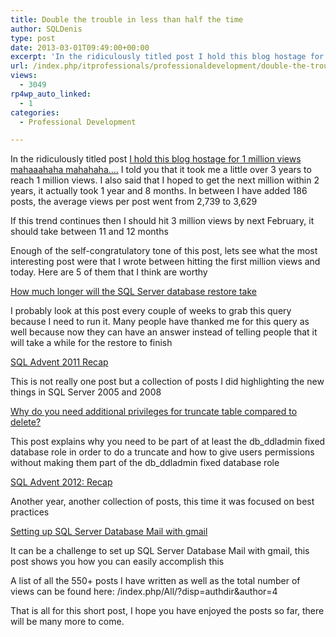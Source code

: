 ```yaml
---
title: Double the trouble in less than half the time
author: SQLDenis
type: post
date: 2013-03-01T09:49:00+00:00
excerpt: 'In the ridiculously titled post I hold this blog hostage for 1 million views mahaaahaha mahahaha.... I told you that it took me a little over 3 years to reach 1 million views. I also said that I hoped to get the next million within 2 years, it actually&hellip;'
url: /index.php/itprofessionals/professionaldevelopment/double-the-trouble-in-less/
views:
  - 3049
rp4wp_auto_linked:
  - 1
categories:
  - Professional Development

---
```

In the ridiculously titled post [I hold this blog hostage for 1 million views mahaaahaha mahahaha&#8230;.][1] I told you that it took me a little over 3 years to reach 1 million views. I also said that I hoped to get the next million within 2 years, it actually took 1 year and 8 months. In between I have added 186 posts, the average views per post went from 2,739 to 3,629

If this trend continues then I should hit 3 million views by next February, it should take between 11 and 12 months

Enough of the self-congratulatory tone of this post, lets see what the most interesting post were that I wrote between hitting the first million views and today. Here are 5 of them that I think are worthy

[How much longer will the SQL Server database restore take][2]
  
I probably look at this post every couple of weeks to grab this query because I need to run it. Many people have thanked me for this query as well because now they can have an answer instead of telling people that it will take a while for the restore to finish

[SQL Advent 2011 Recap][3]
  
This is not really one post but a collection of posts I did highlighting the new things in SQL Server 2005 and 2008

[Why do you need additional privileges for truncate table compared to delete?][4]
  
This post explains why you need to be part of at least the db\_ddladmin fixed database role in order to do a truncate and how to give users permissions without making them part of the db\_ddladmin fixed database role

[SQL Advent 2012: Recap][5]
  
Another year, another collection of posts, this time it was focused on best practices

[Setting up SQL Server Database Mail with gmail][6]
  
It can be a challenge to set up SQL Server Database Mail with gmail, this post shows you how you can easily accomplish this

A list of all the 550+ posts I have written as well as the total number of views can be found here: /index.php/All/?disp=authdir&author=4

That is all for this short post, I hope you have enjoyed the posts so far, there will be many more to come.

 [1]: /index.php/ITProfessionals/EthicsIT/i-hold-this-blog-hostage
 [2]: /index.php/DataMgmt/DBAdmin/MSSQLServerAdmin/how-much-longer-will-the
 [3]: /index.php/DataMgmt/DataDesign/sql-advent-2011-recap
 [4]: /index.php/DataMgmt/DBProgramming/MSSQLServer/why-do-you-need-additional
 [5]: /index.php/DataMgmt/DBProgramming/sql-advent-2012-recap
 [6]: /index.php/DataMgmt/DBAdmin/MSSQLServerAdmin/setting-up-sql-server-database